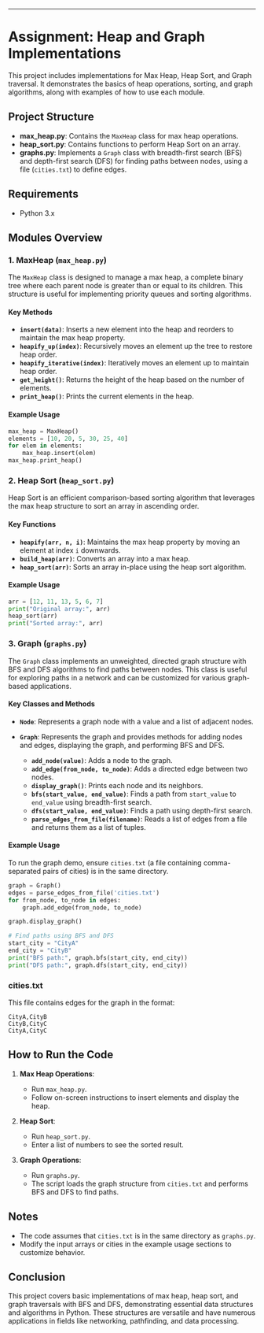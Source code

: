
---

# Assignment: Heap and Graph Implementations

This project includes implementations for Max Heap, Heap Sort, and Graph traversal. It demonstrates the basics of heap operations, sorting, and graph algorithms, along with examples of how to use each module.

## Project Structure

- **max_heap.py**: Contains the `MaxHeap` class for max heap operations.
- **heap_sort.py**: Contains functions to perform Heap Sort on an array.
- **graphs.py**: Implements a `Graph` class with breadth-first search (BFS) and depth-first search (DFS) for finding paths between nodes, using a file (`cities.txt`) to define edges.

## Requirements

- Python 3.x

## Modules Overview

### 1. MaxHeap (`max_heap.py`)

The `MaxHeap` class is designed to manage a max heap, a complete binary tree where each parent node is greater than or equal to its children. This structure is useful for implementing priority queues and sorting algorithms.

#### Key Methods

- **`insert(data)`**: Inserts a new element into the heap and reorders to maintain the max heap property.
- **`heapify_up(index)`**: Recursively moves an element up the tree to restore heap order.
- **`heapify_iterative(index)`**: Iteratively moves an element up to maintain heap order.
- **`get_height()`**: Returns the height of the heap based on the number of elements.
- **`print_heap()`**: Prints the current elements in the heap.

#### Example Usage

```python
max_heap = MaxHeap()
elements = [10, 20, 5, 30, 25, 40]
for elem in elements:
    max_heap.insert(elem)
max_heap.print_heap()
```

### 2. Heap Sort (`heap_sort.py`)

Heap Sort is an efficient comparison-based sorting algorithm that leverages the max heap structure to sort an array in ascending order.

#### Key Functions

- **`heapify(arr, n, i)`**: Maintains the max heap property by moving an element at index `i` downwards.
- **`build_heap(arr)`**: Converts an array into a max heap.
- **`heap_sort(arr)`**: Sorts an array in-place using the heap sort algorithm.

#### Example Usage

```python
arr = [12, 11, 13, 5, 6, 7]
print("Original array:", arr)
heap_sort(arr)
print("Sorted array:", arr)
```

### 3. Graph (`graphs.py`)

The `Graph` class implements an unweighted, directed graph structure with BFS and DFS algorithms to find paths between nodes. This class is useful for exploring paths in a network and can be customized for various graph-based applications.

#### Key Classes and Methods

- **`Node`**: Represents a graph node with a value and a list of adjacent nodes.
- **`Graph`**: Represents the graph and provides methods for adding nodes and edges, displaying the graph, and performing BFS and DFS.

  - **`add_node(value)`**: Adds a node to the graph.
  - **`add_edge(from_node, to_node)`**: Adds a directed edge between two nodes.
  - **`display_graph()`**: Prints each node and its neighbors.
  - **`bfs(start_value, end_value)`**: Finds a path from `start_value` to `end_value` using breadth-first search.
  - **`dfs(start_value, end_value)`**: Finds a path using depth-first search.
  - **`parse_edges_from_file(filename)`**: Reads a list of edges from a file and returns them as a list of tuples.

#### Example Usage

To run the graph demo, ensure `cities.txt` (a file containing comma-separated pairs of cities) is in the same directory.

```python
graph = Graph()
edges = parse_edges_from_file('cities.txt')
for from_node, to_node in edges:
    graph.add_edge(from_node, to_node)

graph.display_graph()

# Find paths using BFS and DFS
start_city = "CityA"
end_city = "CityB"
print("BFS path:", graph.bfs(start_city, end_city))
print("DFS path:", graph.dfs(start_city, end_city))
```

### cities.txt

This file contains edges for the graph in the format:

```
CityA,CityB
CityB,CityC
CityA,CityC
```

## How to Run the Code

1. **Max Heap Operations**:
   - Run `max_heap.py`.
   - Follow on-screen instructions to insert elements and display the heap.

2. **Heap Sort**:
   - Run `heap_sort.py`.
   - Enter a list of numbers to see the sorted result.

3. **Graph Operations**:
   - Run `graphs.py`.
   - The script loads the graph structure from `cities.txt` and performs BFS and DFS to find paths.

## Notes

- The code assumes that `cities.txt` is in the same directory as `graphs.py`.
- Modify the input arrays or cities in the example usage sections to customize behavior.
  
## Conclusion

This project covers basic implementations of max heap, heap sort, and graph traversals with BFS and DFS, demonstrating essential data structures and algorithms in Python. These structures are versatile and have numerous applications in fields like networking, pathfinding, and data processing.
